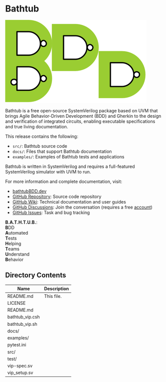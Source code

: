 # Bathtub

![Bathtub_Logo](docs/assets/Bathtub_Logo.png)

Bathtub is a free open-source
SystemVerilog package
based on UVM 
that brings Agile Behavior-Driven Development (BDD)
and Gherkin
to the design and verification of integrated circuits,
enabling executable specifications and true living documentation.

This release contains the following:

* `src/`: Bathtub source code
* `docs/`: Files that support Bathtub documentation
* `examples/`: Examples of Bathtub tests and applications

Bathtub is written in SystemVerilog and requires a full-featured SystemVerilog simulator with UVM to run.

For more information and complete documentation, visit:
* [bathtubBDD.dev](https://bathtubbdd.dev)
* [GitHub Repository](https://github.com/williaml33moore/bathtub): Source code repository
* [GitHub Wiki](https://github.com/williaml33moore/bathtub/wiki): Technical documentation and user guides
* [GitHub Discussions](https://github.com/williaml33moore/bathtub/discussions): Join the conversation (requires a free [account](https://github.com/signup?ref_cta=Sign+up&ref_loc=header+logged+out&ref_page=%2F%3Cuser-name%3E%2F%3Crepo-name%3E%2Fdiscussions%2Findex&source=header-repo&source_repo=williaml33moore%2Fbathtub_))
* [GitHub Issues](https://github.com/williaml33moore/bathtub/issues): Task and bug tracking


**B.A.T.H.T.U.B.**: \
**B**DD \
**A**utomated \
**T**ests \
**H**elping \
**T**eams \
**U**nderstand \
**B**ehavior

## Directory Contents
| Name | Description |
| --- | --- |
| README.md | This file. |
| LICENSE |  |
| README.md |  |
| bathtub_vip.csh |  |
| bathtub_vip.sh |  |
| docs/ |  |
| examples/ |  |
| pytest.ini |  |
| src/ |  |
| test/ |  |
| vip-spec.sv |  |
| vip_setup.sv |  |
